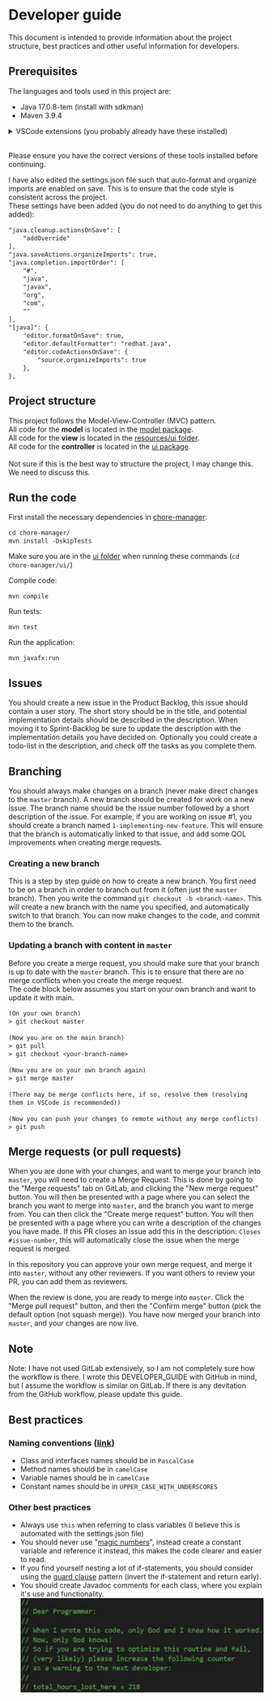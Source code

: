 # Developer guide

This document is intended to provide information about the project structure, best practices and other useful information for developers.

## Prerequisites

The languages and tools used in this project are:

- Java 17.0.8-tem (install with sdkman)
- Maven 3.9.4

<details>
<summary>VSCode extensions (you probably already have these installed)</summary>
Here is a list of VSCode extensions needed for this project (If you open this project in VSCode and want QOL improvements) (These extensions should have already been installed from TDT4100):

- Extension Pack for Java
- SceneBuilder extension for Visual Studio Code
- (Recommended) Todo Tree
- (Recommended) GitLens
</details>
<br />

Please ensure you have the correct versions of these tools installed before continuing. 
<br />

I have also edited the settings.json file such that auto-format and organize imports are enabled on save. This is to ensure that the code style is consistent across the project. \
These settings have been added (you do not need to do anything to get this added):
```
"java.cleanup.actionsOnSave": [
    "addOverride"
],
"java.saveActions.organizeImports": true,
"java.completion.importOrder": [
    "#",
    "java",
    "javax",
    "org",
    "com",
    ""
],
"[java]": {
    "editor.formatOnSave": true,
    "editor.defaultFormatter": "redhat.java",
    "editor.codeActionsOnSave": {
        "source.organizeImports": true
    },
},
```

## Project structure

This project follows the Model-View-Controller (MVC) pattern. \
All code for the **model** is located in the [model package](/chore-manager/core/src/main/java/core/). \
All code for the **view** is located in the [resources/ui folder](/chore-manager/ui/src/main/resources/ui/). \
All code for the **controller** is located in the [ui package](/chore-manager/ui/src/main/java/ui/). \
\
Not sure if this is the best way to structure the project, I may change this. We need to discuss this.

## Run the code

First install the necessary dependencies in [chore-manager](/chore-manager/):
```
cd chore-manager/
mvn install -DskipTests 
```

Make sure you are in the [ui folder](/chore-manager/ui/) when running these commands (`cd chore-manager/ui/`)

Compile code:
```
mvn compile
```

Run tests:
```
mvn test
```

Run the application:
```
mvn javafx:run
```

## Issues
You should create a new issue in the Product Backlog, this issue should contain a user story. The short story should be in the title, and potential implementation details should be described in the description. When moving it to Sprint-Backlog be sure to update the description with the implementation details you have decided on. Optionally you could create a todo-list in the description, and check off the tasks as you complete them.

## Branching

You should always make changes on a branch (never make direct changes to the `master` branch). A new branch should be created for work on a new issue. The branch name should be the issue number followed by a short description of the issue. For example, if you are working on issue #1, you should create a branch named `1-implementing-new-feature`. This will ensure that the branch is automatically linked to that issue, and add some QOL improvements when creating merge requests.

### Creating a new branch
This is a step by step guide on how to create a new branch. You first need to be on a branch in order to branch out from it (often just the `master` branch). Then you write the command `git checkout -b <branch-name>`. This will create a new branch with the name you specified, and automatically switch to that branch. You can now make changes to the code, and commit them to the branch. 

### Updating a branch with content in `master`
Before you create a merge request, you should make sure that your branch is up to date with the `master` branch. This is to ensure that there are no merge conflicts when you create the merge request. \
The code block below assumes you start on your own branch and want to update it with main.
```
(On your own branch)
> git checkout master

(Now you are on the main branch)
> git pull
> git checkout <your-branch-name>

(Now you are on your own branch again)
> git merge master

(There may be merge conflicts here, if so, resolve them (resolving them in VSCode is recommended))

(Now you can push your changes to remote without any merge conflicts)
> git push
```

## Merge requests (or pull requests)

When you are done with your changes, and want to merge your branch into `master`, you will need to create a Merge Request. This is done by going to the "Merge requests" tab on GitLab, and clicking the "New merge request" button. You will then be presented with a page where you can select the branch you want to merge into `master`, and the branch you want to merge from. You can then click the "Create merge request" button. You will then be presented with a page where you can write a description of the changes you have made. If this PR closes an issue add this in the description: `Closes #issue-number`, this will automatically close the issue when the merge request is merged.

In this repository you can approve your own merge request, and merge it into `master`, without any other reviewers. If you want others to review your PR, you can add them as reviewers.

When the review is done, you are ready to merge into `master`. Click the "Merge pull request" button, and then the "Confirm merge" button (pick the default option (not squash merge)). You have now merged your branch into `master`, and your changes are now live.


## Note
Note: I have not used GitLab extensively, so I am not completely sure how the workflow is there. I wrote this DEVELOPER_GUIDE with GitHub in mind, but I assume the workflow is similar on GitLab. If there is any devitation from the GitHub workflow, please update this guide.

## Best practices

### Naming conventions ([link](https://www.oracle.com/java/technologies/javase/codeconventions-namingconventions.html))
- Class and interfaces names should be in `PascalCase`
- Method names should be in `camelCase`
- Variable names should be in `camelCase`
- Constant names should be in `UPPER_CASE_WITH_UNDERSCORES`

### Other best practices
- Always use `this` when referring to class variables (I believe this is automated with the settings.json file)
- You should never use "[magic numbers](https://stackoverflow.com/questions/47882/what-is-a-magic-number-and-why-is-it-bad)", instead create a constant variable and reference it instead, this makes the code clearer and easier to read.
- If you find yourself nesting a lot of if-statements, you should consider using the [guard clause](https://codingbeautydev.com/blog/stop-using-nested-ifs/?expand_article=1) pattern (invert the if-statement and return early).
- You should create Javadoc comments for each class, where you explain it's use and functionality.
![really important meme](/img/really-important-image.png)

